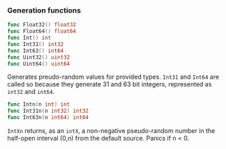 ### Generation functions
```go
func Float32() float32
func Float64() float64
func Int() int
func Int31() int32 
func Int63() int64
func Uint32() uint32
func Uint64() uint64
```
Generates preudo-random values for provided types. `Int31` and `Int64` are called so because they generate 31 and 63 bit integers, represented as `int32` and `int64`.

```go
func Intn(n int) int
func Int31n(n int32) int32
func Int63n(n int64) int64
```
`IntXn` returns, as an `intX`, a non-negative pseudo-random number in the half-open interval (0,n) from the default source. Panics if n < 0.

